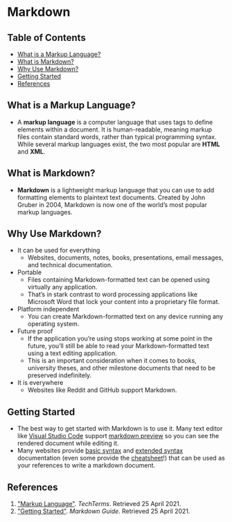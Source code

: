 # Markdown

## Table of Contents
- [What is a Markup Language?](#what-is-a-markup-language?)
- [What is Markdown?](#what-is-markdown?)
- [Why Use Markdown?](#why-use-markdown)
- [Getting Started](#getting-started)
- [References](#references)

## What is a Markup Language?
- A **markup language** is a computer language that uses tags to define elements within a document. It is human-readable, meaning markup files contain standard words, rather than typical programming syntax. While several markup languages exist, the two most popular are **HTML** and **XML**.

## What is Markdown?
- **Markdown** is a lightweight markup language that you can use to add formatting elements to plaintext text documents. Created by John Gruber in 2004, Markdown is now one of the world’s most popular markup languages.

## Why Use Markdown?
- It can be used for everything
  - Websites, documents, notes, books, presentations, email messages, and technical documentation.
- Portable
  - Files containing Markdown-formatted text can be opened using virtually any application.
  - That’s in stark contrast to word processing applications like Microsoft Word that lock your content into a proprietary file format.
- Platform independent
  - You can create Markdown-formatted text on any device running any operating system.
- Future proof
  - If the application you’re using stops working at some point in the future, you’ll still be able to read your Markdown-formatted text using a text editing application.
  - This is an important consideration when it comes to books, university theses, and other milestone documents that need to be preserved indefinitely.
- It is everywhere
  - Websites like Reddit and GitHub support Markdown.

## Getting Started
- The best way to get started with Markdown is to use it. Many text editor like [Visual Studio Code](https://code.visualstudio.com/) support [markdown preview](https://code.visualstudio.com/docs/languages/markdown) so you can see the rendered document while editing it.
- Many websites provide [basic syntax](https://www.markdownguide.org/basic-syntax/) and [extended syntax](https://www.markdownguide.org/extended-syntax/) documentation (even some provide the [cheatsheet](https://www.markdownguide.org/cheat-sheet/)!) that can be used as your references to write a markdown document.

## References
1. ["Markup Language"](https://techterms.com/definition/markup_language). *TechTerms*. Retrieved 25 April 2021.
2. ["Getting Started"](https://www.markdownguide.org/getting-started/). *Markdown Guide*. Retrieved 25 April 2021.
